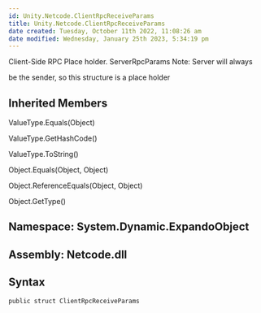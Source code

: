 ```yaml
---
id: Unity.Netcode.ClientRpcReceiveParams
title: Unity.Netcode.ClientRpcReceiveParams
date created: Tuesday, October 11th 2022, 11:08:26 am
date modified: Wednesday, January 25th 2023, 5:34:19 pm
---
```


<div class="markdown level0 summary">

Client-Side RPC Place holder. ServerRpcParams Note: Server will always

be the sender, so this structure is a place holder

</div>

<div class="markdown level0 conceptual">

</div>

<div class="inheritedMembers">

## Inherited Members

<div>

ValueType.Equals(Object)

</div>

<div>

ValueType.GetHashCode()

</div>

<div>

ValueType.ToString()

</div>

<div>

Object.Equals(Object, Object)

</div>

<div>

Object.ReferenceEquals(Object, Object)

</div>

<div>

Object.GetType()

</div>

</div>

## **Namespace**: System.Dynamic.ExpandoObject

## **Assembly**: Netcode.dll

## Syntax

``` lang-csharp
public struct ClientRpcReceiveParams
```
